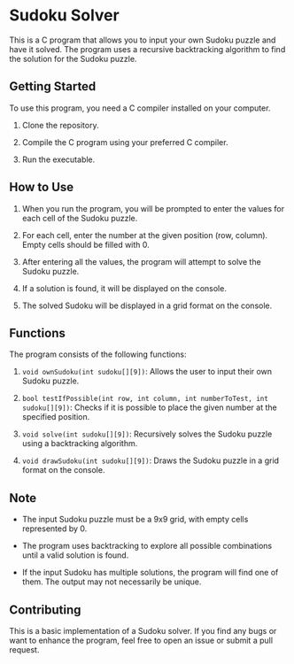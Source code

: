 # Sudoku Solver

This is a C program that allows you to input your own Sudoku puzzle and have it solved. The program uses a recursive backtracking algorithm to find the solution for the Sudoku puzzle.

## Getting Started

To use this program, you need a C compiler installed on your computer.

1. Clone the repository.

2. Compile the C program using your preferred C compiler.

3. Run the executable.

## How to Use

1. When you run the program, you will be prompted to enter the values for each cell of the Sudoku puzzle.

2. For each cell, enter the number at the given position (row, column). Empty cells should be filled with 0.

3. After entering all the values, the program will attempt to solve the Sudoku puzzle.

4. If a solution is found, it will be displayed on the console.

5. The solved Sudoku will be displayed in a grid format on the console.

## Functions

The program consists of the following functions:

1. `void ownSudoku(int sudoku[][9])`: Allows the user to input their own Sudoku puzzle.

2. `bool testIfPossible(int row, int column, int numberToTest, int sudoku[][9])`: Checks if it is possible to place the given number at the specified position.

3. `void solve(int sudoku[][9])`: Recursively solves the Sudoku puzzle using a backtracking algorithm.

4. `void drawSudoku(int sudoku[][9])`: Draws the Sudoku puzzle in a grid format on the console.

## Note

- The input Sudoku puzzle must be a 9x9 grid, with empty cells represented by 0.

- The program uses backtracking to explore all possible combinations until a valid solution is found.

- If the input Sudoku has multiple solutions, the program will find one of them. The output may not necessarily be unique.

## Contributing

This is a basic implementation of a Sudoku solver. If you find any bugs or want to enhance the program, feel free to open an issue or submit a pull request.
